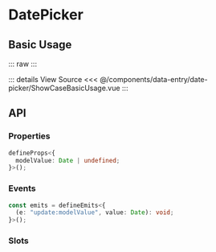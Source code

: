 <script setup lang="ts">
import ShowCaseBasicUsage from './ShowCaseBasicUsage.vue'
</script>

# DatePicker

## Basic Usage

::: raw
<ShowCaseBasicUsage />
:::

::: details View Source
<<< @/components/data-entry/date-picker/ShowCaseBasicUsage.vue
:::

## API

### Properties

```ts
defineProps<{
  modelValue: Date | undefined;
}>();
```

### Events

```ts
const emits = defineEmits<{
  (e: "update:modelValue", value: Date): void;
}>();
```

### Slots
